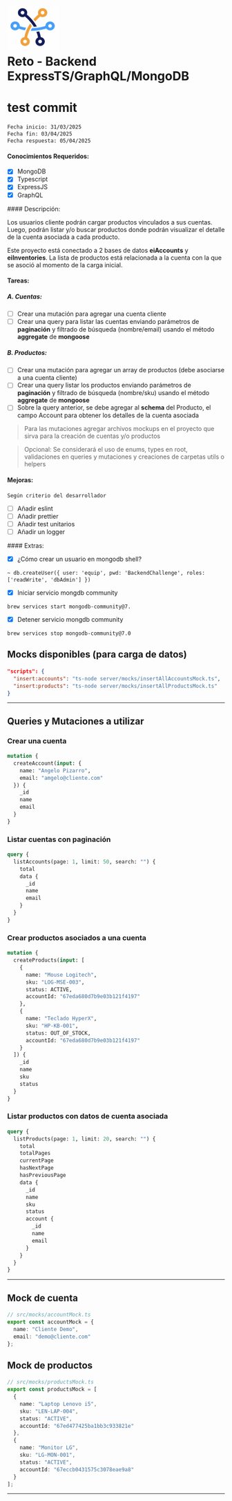 <img src="./logo.png" alt="Project Logo or Image" width="120" height="100" style="margin-bottom: -30px">

# Reto - Backend ExpressTS/GraphQL/MongoDB
# test commit 
```
Fecha inicio: 31/03/2025
Fecha fin: 03/04/2025
Fecha respuesta: 05/04/2025
```

#### Conocimientos Requeridos:

- [x] MongoDB
- [x] Typescript
- [x] ExpressJS
- [x] GraphQL

#### Descripción:

Los usuarios cliente podrán cargar productos vinculados a sus cuentas. Luego, podrán listar y/o buscar productos donde podrán visualizar el detalle de la cuenta asociada a cada producto.

Este proyecto está conectado a 2 bases de datos **eiAccounts** y **eiInventories**. La lista de productos está relacionada a la cuenta con la que se asoció al momento de la carga inicial.

#### Tareas:

##### A. Cuentas:

- [ ] Crear una mutación para agregar una cuenta cliente
- [ ] Crear una query para listar las cuentas enviando parámetros de **paginación** y filtrado de búsqueda (nombre/email) usando el método **aggregate** de **mongoose**

##### B. Productos:

- [ ] Crear una mutación para agregar un array de productos (debe asociarse a una cuenta cliente)
- [ ] Crear una query listar los productos enviando parámetros de **paginación** y filtrado de búsqueda (nombre/sku) usando el método **aggregate** de **mongoose**
- [ ] Sobre la query anterior, se debe agregar al **schema** del Producto, el campo Account para obtener los detalles de la cuenta asociada

> Para las mutaciones agregar archivos mockups en el proyecto que sirva para la creación de cuentas y/o productos

> Opcional: Se considerará el uso de enums, types en root, validaciones en queries y mutaciones y creaciones de carpetas utils o helpers

#### Mejoras:

```
Según criterio del desarrollador
```

- [ ] Añadir eslint
- [ ] Añadir prettier
- [ ] Añadir test unitarios
- [ ] Añadir un logger

#### Extras:

- [x] ¿Cómo crear un usuario en mongodb shell?

```
~ db.createUser({ user: 'equip', pwd: 'BackendChallenge', roles: ['readWrite', 'dbAdmin'] })
```

- [x] Iniciar servicio mongdb community

```
brew services start mongodb-community@7. 
```

- [x] Detener servicio mongdb community

```
brew services stop mongodb-community@7.0
```




## Mocks disponibles (para carga de datos)
```json
"scripts": {
  "insert:accounts": "ts-node server/mocks/insertAllAccountsMock.ts",
  "insert:products": "ts-node server/mocks/insertAllProductsMock.ts"
}
```

---

## Queries y Mutaciones a utilizar

### Crear una cuenta
```graphql
mutation {
  createAccount(input: {
    name: "Angelo Pizarro",
    email: "amgelo@cliente.com"
  }) {
    _id
    name
    email
  }
}
```

### Listar cuentas con paginación
```graphql
query {
  listAccounts(page: 1, limit: 50, search: "") {
    total
    data {
      _id
      name
      email
    }
  }
}
```

### Crear productos asociados a una cuenta
```graphql
mutation {
  createProducts(input: [
    {
      name: "Mouse Logitech",
      sku: "LOG-MSE-003",
      status: ACTIVE,
      accountId: "67eda680d7b9e03b121f4197"
    },
    {
      name: "Teclado HyperX",
      sku: "HP-KB-001",
      status: OUT_OF_STOCK,
      accountId: "67eda680d7b9e03b121f4197"
    }
  ]) {
    _id
    name
    sku
    status
  }
}
```

### Listar productos con datos de cuenta asociada
```graphql
query {
  listProducts(page: 1, limit: 20, search: "") {
    total
    totalPages
    currentPage
    hasNextPage
    hasPreviousPage
    data {
      _id
      name
      sku
      status
      account {
        _id
        name
        email
      }
    }
  }
}
```

---

## Mock de cuenta
```ts
// src/mocks/accountMock.ts
export const accountMock = {
  name: "Cliente Demo",
  email: "demo@cliente.com"
};
```

## Mock de productos
```ts
// src/mocks/productsMock.ts
export const productsMock = [
  {
    name: "Laptop Lenovo i5",
    sku: "LEN-LAP-004",
    status: "ACTIVE",
    accountId: "67ed477425ba1bb3c933821e"
  },
  {
    name: "Monitor LG",
    sku: "LG-MON-001",
    status: "ACTIVE",
    accountId: "67eccb0431575c3078eae9a8"
  }
];
```

---
